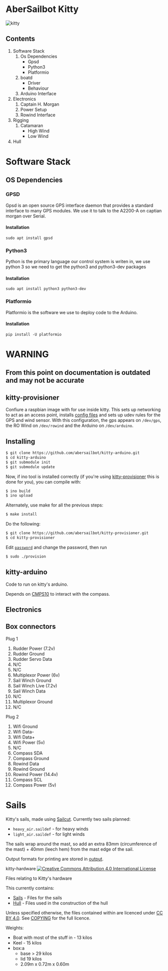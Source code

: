 # AberSailbot Kitty #

![kitty](https://raw.githubusercontent.com/abersailbot/kitty-cad/master/kitty.png)

## Contents ##

1.  Software Stack
    1.  Os Dependencies
        *   Gpsd
        *   Python3
        *   Platformio
    2.  boatd
        *   Driver
        *   Behaviour
    3.  Arduino Interface
2.  Electronics
    1.  Captain H. Morgan
    2.  Power Setup
    3.  Rowind Interface
3.  Rigging
    1.  Catamaran
        *   High Wind
        *   Low Wind
4.  Hull

# Software Stack #

## OS Dependencies ##

### GPSD ###

Gpsd is an open source GPS interface daemon that provides a standard interface to many GPS modules. We use it to talk to the A2200-A on captian morgan over Serial.

#### Installation ####

    sudo apt install gpsd

### Python3 ###

Python is the primary language our control system is writen in, we use python 3 so we need to get the python3 and python3-dev packages

#### Installation ####

    sudo apt install python3 python3-dev

### Platformio ###

Platformio is the software we use to deploy code to the Arduino.

#### Installation ####

    pip install -U platformio


# WARNING #

## From this point on documentation is outdated and may not be accurate ##

## kitty-provisioner ##

Confiure a raspbian image with for use inside kitty.
This sets up networking to act as an access point, installs [config
files](https://github.com/kragniz/dot-files) and sets up udev rules for the GPS
and wind sensor.
With this configuration, the gps appears on `/dev/gps`, the RO Wind on
`/dev/rowind` and the Arduino on `/dev/arduino`.

## Installing ##


```bash
$ git clone https://github.com/abersailbot/kitty-arduino.git
$ cd kitty-arduino
$ git submodule init
$ git submodule update
```

Now, if ino tool is installed correctly (if you're using
[kitty-provisioner](https://github.com/abersailbot/kitty-provisioner) this is
done for you), you can compile with:

```bash
$ ino build
$ ino upload
```

Alternately, use make for all the previous steps:

```bash
$ make install
```

Do the following:

```bash
$ git clone https://github.com/abersailbot/kitty-provisioner.git
$ cd kitty-provisioner
```

Edit [`password`](password) and change the password, then run

```bash
$ sudo ./provision
```

## kitty-arduino ##

Code to run on kitty's arduino.

Depends on [CMPS10](https://github.com/kragniz/CMPS10) to interact with the
compass.

## Electronics ##


## Box connectors ##

Plug 1
  1. Rudder Power (7.2v)
  2. Rudder Ground
  3. Rudder Servo Data
  4. N/C
  5. N/C
  6. Multiplexor Power (6v)
  7. Sail Winch Ground
  8. Sail Winch Live (7.2v)
  9. Sail Winch Data
  10. N/C
  11. Multiplexor Ground
  12. N/C

Plug 2
  1. Wifi Ground
  2. Wifi Data-
  3. Wifi Data+
  4. Wifi Power (5v)
  5. N/C
  6. Compass SDA
  7. Compass Ground
  8. Rowind Data
  9. Rowind Ground
  10. Rowind Power (14.4v)
  11. Compass SCL
  12. Compass Power (5v)


# Sails #

Kitty's sails, made using [Sailcut](http://www.sailcut.com/). Currently two sails planned:

*   `heavy_air.saildef` - for heavy winds
*   `light_air.saildef` - for light winds

The sails wrap around the mast, so add an extra 83mm (circumference of the mast)
\+ 40mm (leech hem) from the mast edge of the sail.

Output formats for printing are stored in [output](output).

kitty-hardware [![Creative Commons Attribution 4.0 International License](http://i.creativecommons.org/l/by/4.0/88x31.png)](http://creativecommons.org/licenses/by/4.0/)


Files relating to Kitty's hardware

This currently contains:

*   [Sails](sails) - Files for the sails
*   [Hull](hull) - Files used in the construction of the hull



Unless specified otherwise, the files contained within are licenced under [CC BY
4.0](http://creativecommons.org/licenses/by/4.0/). See [COPYING](COPYING) for
the full licence.

Weights:
*   Boat with most of the stuff in - 13 kilos
*   Keel - 15 kilos
*   box:a
    *   base > 29 kilos
    *   lid 19 kilos
    *   2.09m x 0.72m x 0.60m
